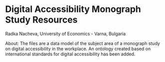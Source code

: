# Digital Accessibility Monograph Study Resources 
Radka Nacheva, University of Economics - Varna, Bulgaria


About: The files are a data model of the subject area of ​​a monograph study on digital accessibility in the workplace. An ontology created based on international standards for digital accessibility has been added.
